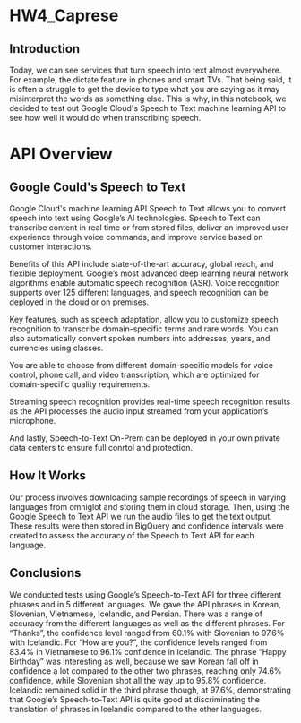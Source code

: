 # HW4_Caprese

## Introduction
Today, we can see services that turn speech into text almost everywhere. For example, the dictate feature in phones and smart TVs. That being said, it is often a struggle to get the device to type what you are saying as it may misinterpret the words as something else. This is why, in this notebook, we decided to test out Google Cloud's Speech to Text machine learning API to see how well it would do when transcribing speech.

# API Overview
## Google Could's Speech to Text
Google Cloud's machine learning API Speech to Text allows you to convert speech into text using Google’s AI technologies. Speech to Text can transcribe content in real time or from stored files, deliver an improved user experience through voice commands, and improve service based on customer interactions.

Benefits of this API include state-of-the-art accuracy, global reach, and flexible deployment. Google’s most advanced deep learning neural network algorithms enable automatic speech recognition (ASR). Voice recognition supports over 125 different languages, and speech recognition can be deployed in the cloud or on premises.

Key features, such as speech adaptation, allow you to customize speech recognition to transcribe domain-specific terms and rare words. You can also automatically convert spoken numbers into addresses, years, and currencies using classes.

You are able to choose from different domain-specific models for voice control, phone call, and video transcription, which are optimized for domain-specific quality requirements.

Streaming speech recognition provides real-time speech recognition results as the API processes the audio input streamed from your application’s microphone.

And lastly, Speech-to-Text On-Prem can be deployed in your own private data centers to ensure full conrtol and protection.

## How It Works
Our process involves downloading sample recordings of speech in varying languages from omniglot and storing them in cloud storage. Then, using the Google Speech to Text API we run the audio files to get the text output. These results were then stored in BigQuery and confidence intervals were created to assess the accuracy of the Speech to Text API for each language.

## Conclusions 
We conducted tests using Google’s Speech-to-Text API for three different phrases and in 5 different languages. We gave the API phrases in Korean, Slovenian, Vietnamese, Icelandic, and Persian. There was a range of accuracy from the different languages as well as the different phrases. For “Thanks”, the confidence level ranged from 60.1% with Slovenian to 97.6% with Icelandic. For “How are you?”, the confidence levels ranged from 83.4% in Vietnamese to 96.1% confidence in Icelandic. The phrase “Happy Birthday” was interesting as well, because we saw Korean fall off in confidence a lot compared to the other two phrases, reaching only 74.6% confidence, while Slovenian shot all the way up to 95.8% confidence. Icelandic remained solid in the third phrase though, at 97.6%, demonstrating that Google’s Speech-to-Text API is quite good at discriminating the translation of phrases in Icelandic compared to the other languages.
